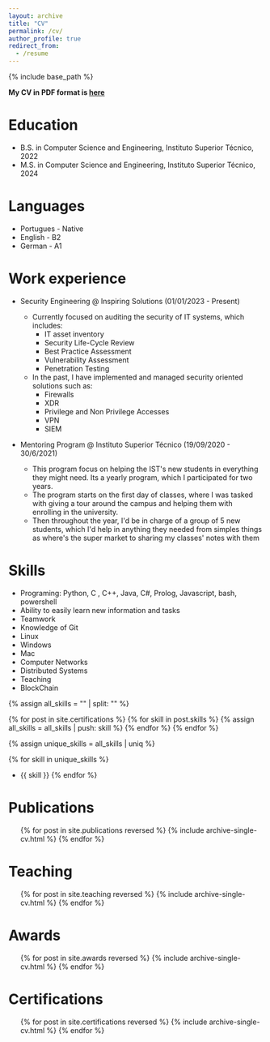 ```yaml
---
layout: archive
title: "CV"
permalink: /cv/
author_profile: true
redirect_from:
  - /resume
---
```


{% include base_path %}

**My CV in PDF format is [here](../files/CV.pdf)**

Education
======
* B.S. in Computer Science and Engineering, Instituto Superior Técnico, 2022
* M.S. in Computer Science and Engineering, Instituto Superior Técnico, 2024

Languages
======

* Portugues - Native
* English - B2
* German - A1

Work experience
======

* Security Engineering @ Inspiring Solutions (01/01/2023 - Present)
  * Currently focused on auditing the security of IT systems, which includes:
    * IT asset inventory
    * Security Life-Cycle Review
    * Best Practice Assessment
    * Vulnerability Assessment
    * Penetration Testing
  * In the past, I have implemented and managed security oriented solutions such as:
    * Firewalls
    * XDR
    * Privilege and Non Privilege Accesses
    * VPN
    * SIEM

* Mentoring Program @ Instituto Superior Técnico (19/09/2020 - 30/6/2021)
  * This program focus on helping the IST's new students in everything they might need. Its a yearly program, which I participated for two years.
  * The program starts on the first day of classes, where I was tasked with giving a tour around the campus and helping them with enrolling in the university.
  * Then throughout the year, I'd be in charge of a group of 5 new students, which I'd help in anything they needed from simples things as where's the super market to sharing my classes' notes with them

Skills
======

* Programing: Python, C , C++, Java, C#, Prolog, Javascript, bash, powershell
* Ability to easily learn new information and tasks
* Teamwork
* Knowledge of Git
* Linux
* Windows
* Mac
* Computer Networks
* Distributed Systems
* Teaching
* BlockChain

{% assign all_skills = "" | split: "" %}  

{% for post in site.certifications %}
  {% for skill in post.skills %}
    {% assign all_skills = all_skills | push: skill %}
  {% endfor %}
{% endfor %}

{% assign unique_skills = all_skills | uniq %} 

{% for skill in unique_skills %}

* {{ skill }}
{% endfor %}


Publications
======
  <ul>{% for post in site.publications reversed %}
    {% include archive-single-cv.html %}
  {% endfor %}</ul>
  
  
Teaching
======
  <ul>{% for post in site.teaching reversed %}
    {% include archive-single-cv.html %}
  {% endfor %}</ul>

Awards
======
  <ul>{% for post in site.awards reversed %}
    {% include archive-single-cv.html %}
  {% endfor %}</ul>

Certifications
======
  <ul>{% for post in site.certifications reversed %}
    {% include archive-single-cv.html %}
  {% endfor %}</ul>

